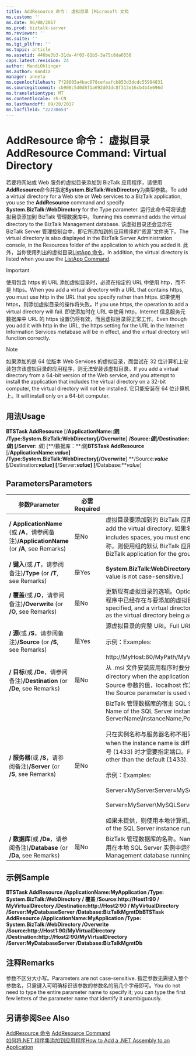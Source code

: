 ```yaml
---
title: AddResource 命令： 虚拟目录 |Microsoft 文档
ms.custom: ''
ms.date: 06/08/2017
ms.prod: biztalk-server
ms.reviewer: ''
ms.suite: ''
ms.tgt_pltfrm: ''
ms.topic: article
ms.assetid: 446be3b3-31da-4f03-81b5-3a75c8da6558
caps.latest.revision: 24
author: MandiOhlinger
ms.author: mandia
manager: anneta
ms.openlocfilehash: 7f28605a4bac678cefaafcb853d3dcdc55994831
ms.sourcegitcommit: cb908c540d8f1a692d01dc8f313e16cb4b4e696d
ms.translationtype: MT
ms.contentlocale: zh-CN
ms.lasthandoff: 09/20/2017
ms.locfileid: "22230653"
---
```

# <a name="addresource-command-virtual-directory"></a><span data-ttu-id="cdb5e-102">AddResource 命令： 虚拟目录</span><span class="sxs-lookup"><span data-stu-id="cdb5e-102">AddResource Command: Virtual Directory</span></span>
<span data-ttu-id="cdb5e-103">若要将网站或 Web 服务的虚拟目录添加到 BizTalk 应用程序，请使用**AddResource**命令并指定**System.BizTalk:WebDirectory**为类型参数。</span><span class="sxs-lookup"><span data-stu-id="cdb5e-103">To add a virtual directory for a Web site or Web services to a BizTalk application, you use the **AddResource** command and specify **System.BizTalk:WebDirectory** for the Type parameter.</span></span> <span data-ttu-id="cdb5e-104">运行此命令可将该虚拟目录添加到 BizTalk 管理数据库中。</span><span class="sxs-lookup"><span data-stu-id="cdb5e-104">Running this command adds the virtual directory to the BizTalk Management database.</span></span> <span data-ttu-id="cdb5e-105">该虚拟目录还会显示在 BizTalk Server 管理控制台中，即它所添加到的应用程序的“资源”文件夹下。</span><span class="sxs-lookup"><span data-stu-id="cdb5e-105">The virtual directory is also displayed in the BizTalk Server Administration console, in the Resources folder of the application to which you added it.</span></span> <span data-ttu-id="cdb5e-106">此外，当你使用列出的虚拟目录[ListApp 命令](../core/listapp-command.md)。</span><span class="sxs-lookup"><span data-stu-id="cdb5e-106">In addition, the virtual directory is listed when you use the [ListApp Command](../core/listapp-command.md).</span></span>  
  
> [!IMPORTANT]
>  <span data-ttu-id="cdb5e-107">使用包含 https 的 URL 添加虚拟目录时，必须在指定的 URL 中使用 http，而不是 https。</span><span class="sxs-lookup"><span data-stu-id="cdb5e-107">When you add a virtual directory with a URL that contains https, you must use http in the URL that you specify rather than https.</span></span> <span data-ttu-id="cdb5e-108">如果使用 https，则添加虚拟目录的操作将失败。</span><span class="sxs-lookup"><span data-stu-id="cdb5e-108">If you use https, the operation to add a virtual directory will fail.</span></span> <span data-ttu-id="cdb5e-109">即使添加时在 URL 中使用 http，Internet 信息服务元数据库中 URL 的 https 设置仍将有效，而且虚拟目录将正常工作。</span><span class="sxs-lookup"><span data-stu-id="cdb5e-109">Even though you add it with http in the URL, the https setting for the URL in the Internet Information Services metabase will be in effect, and the virtual directory will function correctly.</span></span>  
  
> [!NOTE]
>  <span data-ttu-id="cdb5e-110">如果添加的是 64 位版本 Web Services 的虚拟目录，而尝试在 32 位计算机上安装包含该虚拟目录的应用程序，则无法安装该虚拟目录。</span><span class="sxs-lookup"><span data-stu-id="cdb5e-110">If you add a virtual directory from a 64-bit version of the Web service, and you attempt to install the application that includes the virtual directory on a 32-bit computer, the virtual directory will not be installed.</span></span> <span data-ttu-id="cdb5e-111">它只能安装在 64 位计算机上。</span><span class="sxs-lookup"><span data-stu-id="cdb5e-111">It will  install only on a 64-bit computer.</span></span>  
  
## <a name="usage"></a><span data-ttu-id="cdb5e-112">用法</span><span class="sxs-lookup"><span data-stu-id="cdb5e-112">Usage</span></span>  
 <span data-ttu-id="cdb5e-113">**BTSTask AddResource** [/**ApplicationName:***值*] **/Type:System.BizTalk:WebDirectory**[**/Overwrite**] **/Source:***值*[**/Destination:***值*] [**/Server:** *值*] [**/数据库：***值*]</span><span class="sxs-lookup"><span data-stu-id="cdb5e-113">**BTSTask AddResource** [/**ApplicationName:***value*] **/Type:System.BizTalk:WebDirectory**[**/Overwrite**] **/Source:***value* [**/Destination:***value*] [**/Server:***value*] [**/Database:***value*]</span></span>  
  
## <a name="parameters"></a><span data-ttu-id="cdb5e-114">Parameters</span><span class="sxs-lookup"><span data-stu-id="cdb5e-114">Parameters</span></span>  
  
|<span data-ttu-id="cdb5e-115">参数</span><span class="sxs-lookup"><span data-stu-id="cdb5e-115">Parameter</span></span>|<span data-ttu-id="cdb5e-116">必需</span><span class="sxs-lookup"><span data-stu-id="cdb5e-116">Required</span></span>|<span data-ttu-id="cdb5e-117">值</span><span class="sxs-lookup"><span data-stu-id="cdb5e-117">Value</span></span>|  
|---------------|--------------|-----------|  
|<span data-ttu-id="cdb5e-118">**/ ApplicationName** (或 **/A**，请参阅备注)</span><span class="sxs-lookup"><span data-stu-id="cdb5e-118">**/ApplicationName** (or **/A**, see Remarks)</span></span>|<span data-ttu-id="cdb5e-119">是</span><span class="sxs-lookup"><span data-stu-id="cdb5e-119">No</span></span>|<span data-ttu-id="cdb5e-120">虚拟目录要添加到的 BizTalk 应用程序的名称。</span><span class="sxs-lookup"><span data-stu-id="cdb5e-120">Name of the BizTalk application to which to add the virtual directory.</span></span> <span data-ttu-id="cdb5e-121">如果名称包含空格，必须将它括在双引号 （"）。</span><span class="sxs-lookup"><span data-stu-id="cdb5e-121">If the name includes spaces, you must enclose it in double quotation marks (").</span></span> <span data-ttu-id="cdb5e-122">如果未指定应用程序名称，则使用组的默认 BizTalk 应用程序。</span><span class="sxs-lookup"><span data-stu-id="cdb5e-122">If the application name is not specified, the default BizTalk application for the group is used.</span></span>|  
|<span data-ttu-id="cdb5e-123">**/ 键入**(或 **/T**，请参阅备注)</span><span class="sxs-lookup"><span data-stu-id="cdb5e-123">**/Type** (or **/T**, see Remarks)</span></span>|<span data-ttu-id="cdb5e-124">是</span><span class="sxs-lookup"><span data-stu-id="cdb5e-124">Yes</span></span>|<span data-ttu-id="cdb5e-125">**System.BizTalk:WebDirectory** （此值不区分大小写。）</span><span class="sxs-lookup"><span data-stu-id="cdb5e-125">**System.BizTalk:WebDirectory** (This value is not case-sensitive.)</span></span>|  
|<span data-ttu-id="cdb5e-126">**/ 覆盖**(或 **/O**，请参阅备注)</span><span class="sxs-lookup"><span data-stu-id="cdb5e-126">**/Overwrite** (or **/O**, see Remarks)</span></span>|<span data-ttu-id="cdb5e-127">是</span><span class="sxs-lookup"><span data-stu-id="cdb5e-127">No</span></span>|<span data-ttu-id="cdb5e-128">更新现有虚拟目录的选项。</span><span class="sxs-lookup"><span data-stu-id="cdb5e-128">Option to update an existing virtual directory.</span></span> <span data-ttu-id="cdb5e-129">如果未指定，且应用程序中已经存在与要添加的虚拟目录同名的虚拟目录，则 AddResource 操作将失败。</span><span class="sxs-lookup"><span data-stu-id="cdb5e-129">If not specified, and a virtual directory already exists in the application that has the same name as the virtual directory being added, the AddResource operation fails.</span></span>|  
|<span data-ttu-id="cdb5e-130">**/ 源**(或 **/S**，请参阅备注)</span><span class="sxs-lookup"><span data-stu-id="cdb5e-130">**/Source** (or **/S**, see Remarks)</span></span>|<span data-ttu-id="cdb5e-131">是</span><span class="sxs-lookup"><span data-stu-id="cdb5e-131">Yes</span></span>|<span data-ttu-id="cdb5e-132">源虚拟目录的完整 URI。</span><span class="sxs-lookup"><span data-stu-id="cdb5e-132">Full URI of the source virtual directory.</span></span><br /><br /> <span data-ttu-id="cdb5e-133">示例：</span><span class="sxs-lookup"><span data-stu-id="cdb5e-133">Examples:</span></span><br /><br /> <span data-ttu-id="cdb5e-134">http://MyHost:80/MyPath/MyVirtualDirectory</span><span class="sxs-lookup"><span data-stu-id="cdb5e-134">http://MyHost:80/MyPath/MyVirtualDirectory</span></span>|  
|<span data-ttu-id="cdb5e-135">**/ 目标**(或 **/De**，请参阅备注)</span><span class="sxs-lookup"><span data-stu-id="cdb5e-135">**/Destination** (or **/De**, see Remarks)</span></span>|<span data-ttu-id="cdb5e-136">是</span><span class="sxs-lookup"><span data-stu-id="cdb5e-136">No</span></span>|<span data-ttu-id="cdb5e-137">从 .msi 文件安装应用程序时要分配给该虚拟目录的 URI。</span><span class="sxs-lookup"><span data-stu-id="cdb5e-137">URI to be assigned to the virtual directory when the application is installed from the .msi file.</span></span> <span data-ttu-id="cdb5e-138">如果未指定此参数，则使用 Source 参数的值，localhost 作为主机。</span><span class="sxs-lookup"><span data-stu-id="cdb5e-138">If this parameter is not specified, then the value of the Source parameter is used with localhost as the host.</span></span>|  
|<span data-ttu-id="cdb5e-139">**/ 服务器**(或 **/S**，请参阅备注)</span><span class="sxs-lookup"><span data-stu-id="cdb5e-139">**/Server** (or **/S**, see Remarks)</span></span>|<span data-ttu-id="cdb5e-140">是</span><span class="sxs-lookup"><span data-stu-id="cdb5e-140">No</span></span>|<span data-ttu-id="cdb5e-141">BizTalk 管理数据库的宿主 SQL Server 实例的名称，格式为“服务器名称\实例名称,端口”。</span><span class="sxs-lookup"><span data-stu-id="cdb5e-141">Name of the SQL Server instance hosting the BizTalk Management database, in the form ServerName\InstanceName,Port.</span></span><br /><br /> <span data-ttu-id="cdb5e-142">只在实例名称与服务器名称不相同时才需要指定实例名称。</span><span class="sxs-lookup"><span data-stu-id="cdb5e-142">Instance name is only required when the instance name is different than the server name.</span></span> <span data-ttu-id="cdb5e-143">只在 SQL Server 不使用默认端口号 (1433) 时才需要指定端口。</span><span class="sxs-lookup"><span data-stu-id="cdb5e-143">Port is only required when SQL Server uses a port number other than the default (1433).</span></span><br /><br /> <span data-ttu-id="cdb5e-144">示例：</span><span class="sxs-lookup"><span data-stu-id="cdb5e-144">Examples:</span></span><br /><br /> <span data-ttu-id="cdb5e-145">Server=MyServer</span><span class="sxs-lookup"><span data-stu-id="cdb5e-145">Server=MyServer</span></span><br /><br /> <span data-ttu-id="cdb5e-146">Server=MyServer\MySQLServer,1533</span><span class="sxs-lookup"><span data-stu-id="cdb5e-146">Server=MyServer\MySQLServer,1533</span></span><br /><br /> <span data-ttu-id="cdb5e-147">如果未提供，则使用本地计算机上运行的 SQL Server 实例的名称。</span><span class="sxs-lookup"><span data-stu-id="cdb5e-147">If not provided, the name of the SQL Server instance running on the local computer is used.</span></span>|  
|<span data-ttu-id="cdb5e-148">**/ 数据库**(或 **/Da**，请参阅备注)</span><span class="sxs-lookup"><span data-stu-id="cdb5e-148">**/Database** (or **/Da**, see Remarks)</span></span>|<span data-ttu-id="cdb5e-149">是</span><span class="sxs-lookup"><span data-stu-id="cdb5e-149">No</span></span>|<span data-ttu-id="cdb5e-150">BizTalk 管理数据库的名称。</span><span class="sxs-lookup"><span data-stu-id="cdb5e-150">Name of the BizTalk Management database.</span></span> <span data-ttu-id="cdb5e-151">如果未提供，则使用在本地 SQL Server 实例中运行的 BizTalk 管理数据库。</span><span class="sxs-lookup"><span data-stu-id="cdb5e-151">If not provided, the BizTalk Management database running in the local instance of SQL Server is used.</span></span>|  
  
## <a name="sample"></a><span data-ttu-id="cdb5e-152">示例</span><span class="sxs-lookup"><span data-stu-id="cdb5e-152">Sample</span></span>  
 <span data-ttu-id="cdb5e-153">**BTSTask AddResource /ApplicationName:MyApplication /Type: System.BizTalk:WebDirectory / 覆盖 /Source:http://Host1:90 / MyVirtualDirectory /Destination:http://Host2:90 / MyVirtualDirectory /Server:MyDatabaseServer /Database:BizTalkMgmtDb**</span><span class="sxs-lookup"><span data-stu-id="cdb5e-153">**BTSTask AddResource /ApplicationName:MyApplication /Type: System.BizTalk:WebDirectory /Overwrite /Source:http://Host1:90/MyVirtualDirectory /Destination:http://Host2:90/MyVirtualDirectory /Server:MyDatabaseServer /Database:BizTalkMgmtDb**</span></span>  
  
## <a name="remarks"></a><span data-ttu-id="cdb5e-154">注释</span><span class="sxs-lookup"><span data-stu-id="cdb5e-154">Remarks</span></span>  
 <span data-ttu-id="cdb5e-155">参数不区分大小写。</span><span class="sxs-lookup"><span data-stu-id="cdb5e-155">Parameters are not case-sensitive.</span></span> <span data-ttu-id="cdb5e-156">指定参数无需键入整个参数名，只需键入可明确标识该参数的参数名的前几个字母即可。</span><span class="sxs-lookup"><span data-stu-id="cdb5e-156">You do not need to type the entire parameter name to specify it; you can type the first few letters of the parameter name that identify it unambiguously.</span></span>  
  
## <a name="see-also"></a><span data-ttu-id="cdb5e-157">另请参阅</span><span class="sxs-lookup"><span data-stu-id="cdb5e-157">See Also</span></span>  
 <span data-ttu-id="cdb5e-158">[AddResource 命令](../core/addresource-command.md) </span><span class="sxs-lookup"><span data-stu-id="cdb5e-158">[AddResource Command](../core/addresource-command.md) </span></span>  
 [<span data-ttu-id="cdb5e-159">如何将.NET 程序集添加到应用程序</span><span class="sxs-lookup"><span data-stu-id="cdb5e-159">How to Add a .NET Assembly to an Application</span></span>](../core/how-to-add-a-net-assembly-to-an-application.md)